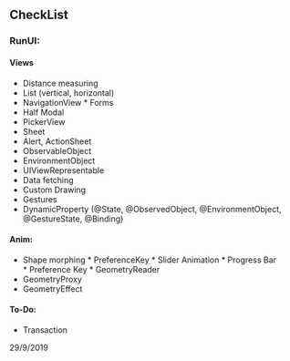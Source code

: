 ## CheckList
### RunUI:

#### Views

* Distance measuring
* List (vertical, horizontal)
* NavigationView
* Forms
* Half Modal
* PickerView
* Sheet
* Alert, ActionSheet
* ObservableObject
* EnvironmentObject
* UIViewRepresentable
* Data fetching
* Custom Drawing
* Gestures
* DynamicProperty (@State, @ObservedObject, @EnvironmentObject, @GestureState, @Binding)

#### Anim:

* Shape morphing
* PreferenceKey
* Slider Animation
* Progress Bar
* Preference Key
* GeometryReader
* GeometryProxy
* GeometryEffect


#### To-Do:

* Transaction

29/9/2019
